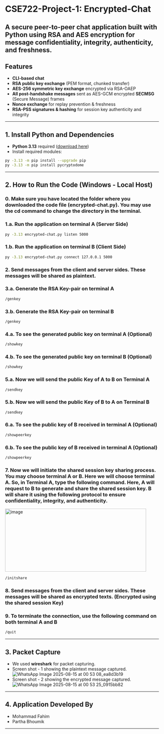 # CSE722-Project-1: Encrypted-Chat

A secure peer-to-peer chat application built with Python using **RSA** and **AES** encryption for message confidentiality, integrity, authenticity, and freshness. 
---

## Features
- **CLI-based chat** 
- **RSA public key exchange** (PEM format, chunked transfer)
- **AES-256 symmetric key exchange** encrypted via RSA-OAEP
- **All post-handshake messages** sent as AES-GCM encrypted **SECMSG** (Secure Message) frames
- **Nonce exchange** for replay prevention & freshness
- **RSA-PSS signatures & hashing** for session key authenticity and integrity

---


## 1. Install Python and Dependencies

- **Python 3.13** required ([download here](https://www.python.org/downloads/))
- Install required modules:

```bash
py -3.13 -m pip install --upgrade pip
py -3.13 -m pip install pycryptodome
```

---

## 2. How to Run the Code (Windows - Local Host)

### 0. Make sure you have located the folder where you downloaded the code file (encrypted-chat.py). You may use the cd command to change the directory in the terminal.

### 1.a. Run the application on terminal A (Server Side)
```bash
py -3.13 encrypted-chat.py listen 5000
```

### 1.b. Run the application on terminal B (Client Side)
```bash
py -3.13 encrypted-chat.py connect 127.0.0.1 5000
```

### 2. Send messages from the client and server sides. These messages will be shared as plaintext. 

### 3.a. Generate the RSA Key-pair on terminal A
```bash
/genkey 
```

### 3.b. Generate the RSA Key-pair on terminal B
```bash
/genkey 
```
### 4.a. To see the generated public key on terminal A (Optional)
```bash
/showkey
```

### 4.b. To see the generated public key on terminal B (Optional)
```bash
/showkey 
```

### 5.a. Now we will send the public Key of A to B on Terminal A
```bash
/sendkey
```

### 5.b. Now we will send the public Key of B to A on Terminal B
```bash
/sendkey
```
### 6.a. To see the public key of B received in terminal A (Optional)
```bash
/showpeerkey
```

### 6.b.  To see the public key of B received in terminal A (Optional)
```bash
/showpeerkey 
```

### 7. Now we will initiate the shared session key sharing process. You may choose terminal A or B. Here we will choose terminal A. So, in Terminal A, type the following command. Here, A will request to B to generate and share the shared session key. B will share it using the following protocol to ensure confidentiality, integrity, and authenticity. 
<img width="462" height="206" alt="image" src="https://github.com/user-attachments/assets/ebbf3306-3808-4bbd-b58a-8f7f33e84933" />

```bash
/initshare
```
### 8. Send messages from the client and server sides. These messages will be shared as encrypted texts. (Encrypted using the shared session Key)

### 9. To terminate the connection, use the following command on both terminal A and B
```bash
/quit
```

---
## 3. Packet Capture

- We used **wireshark** for packet capturing.
- Screen shot - 1 showing the plaintext message captured.
![WhatsApp Image 2025-08-15 at 00 53 08_ea8d3b19](https://github.com/user-attachments/assets/d46270c2-c186-4acc-982d-f24c9d8cbf76)
- Screen shot - 2 showing the encrypted message captured.
![WhatsApp Image 2025-08-15 at 00 53 25_0915bb82](https://github.com/user-attachments/assets/79cd1fbd-a1fa-4dec-a632-dda56ad818ba)

---

## 4. Application Developed By

- Mohammad Fahim
- Partha Bhoumik

---


